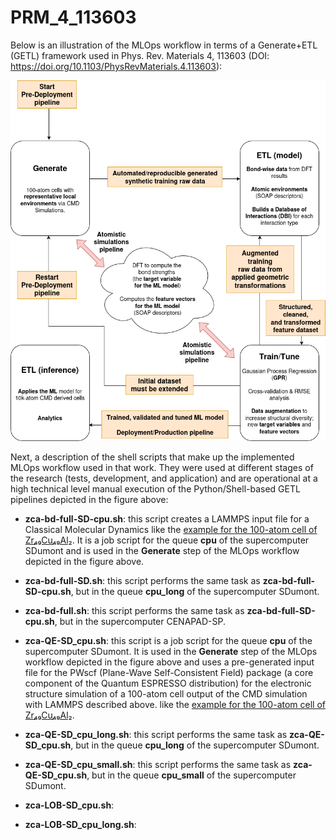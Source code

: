 # PRM_4_113603

Below is an illustration of the MLOps workflow in terms of a Generate+ETL (GETL) framework used in Phys. Rev. Materials 4, 113603 (DOI: https://doi.org/10.1103/PhysRevMaterials.4.113603):

![MLOPs workflow used in PRM_4_113603](../img/PRM_4_113603_MLOps.drawio.png)

Next, a description of the shell scripts that make up the implemented MLOps workflow used in that work. They were used at different stages of the research (tests, development, and application) and are operational at a high technical level manual execution of the Python/Shell-based GETL pipelines depicted in the figure above:

- **zca-bd-full-SD-cpu.sh**: this script creates a LAMMPS input file for a Classical Molecular Dynamics like the [example for the 100-atom cell of Zr₄₉Cu₄₉Al₂](../data_examples/G/big-data-full/Zr49Cu49Al2/c/md/lammps/100/21/Zr49Cu49Al2.lmp.inp). It is a job script for the queue **cpu** of the supercomputer SDumont and is used in the **Generate** step of the MLOps workflow depicted in the figure above.

- **zca-bd-full-SD.sh**: this script performs the same task as **zca-bd-full-SD-cpu.sh**, but in the queue **cpu_long** of the supercomputer SDumont.

- **zca-bd-full.sh**: this script performs the same task as **zca-bd-full-SD-cpu.sh**, but in the supercomputer CENAPAD-SP.

- **zca-QE-SD_cpu.sh**: this script is a job script for the queue **cpu** of the supercomputer SDumont. It is used in the **Generate** step of the MLOps workflow depicted in the figure above and uses a pre-generated input file for the PWscf (Plane-Wave Self-Consistent Field) package (a core component of the Quantum ESPRESSO distribution) for the electronic structure simulation of a 100-atom cell output of the CMD simulation with LAMMPS described above. like the [example for the 100-atom cell of Zr₄₉Cu₄₉Al₂](../data_examples/G/big-data-full/Zr49Cu49Al2/c/md/lammps/100/21/2000/0/Zr49Cu49Al2.scf.in).
  
- **zca-QE-SD_cpu_long.sh**: this script performs the same task as **zca-QE-SD_cpu.sh**, but in the queue **cpu_long** of the supercomputer SDumont.
  
- **zca-QE-SD_cpu_small.sh**: this script performs the same task as **zca-QE-SD_cpu.sh**, but in the queue **cpu_small** of the supercomputer SDumont.
  
- **zca-LOB-SD_cpu.sh**: 
  
- **zca-LOB-SD_cpu_long.sh**: 
